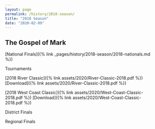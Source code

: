 ```yaml
---
layout: page
permalink: /history/2018-season/
title: "2018 Season"
date: "2020-02-09"
---
```


## The Gospel of Mark

[National Finals]({% link _pages/history/2018-season/2018-nationals.md %})

Tournaments

[2018 River Classic]({% link assets/2020/River-Classic-2018.pdf %}) [Download]({% link assets/2020/River-Classic-2018.pdf %})

[2018 West Coast Classic]({% link assets/2020/West-Coast-Classic-2018.pdf %}) [Download]({% link assets/2020/West-Coast-Classic-2018.pdf %})

District Finals

Regional Finals
